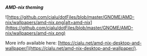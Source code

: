 ***AMD-nix theming***

![https://github.com/cialu/dotFiles/blob/master/GNOME/AMD-nix/wallpapers/amd-nix.png|alt=amd-nix](https://github.com/cialu/dotFiles/blob/master/GNOME/AMD-nix/wallpapers/amd-nix.png)

More info available here: [https://cialu.net/amd-nix-desktop-and-wallpaper/](https://cialu.net/amd-nix-desktop-and-wallpaper/).
